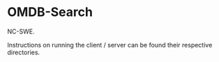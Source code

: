 # OMDB-Search

NC-SWE.

Instructions on running the client / server can be found their respective directories.
